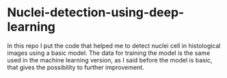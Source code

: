 # Nuclei-detection-using-deep-learning

In this repo I put the code that helped me to detect nuclei cell in histological images using a basic model. The data for training the model is the same used in the machine learning version, as I said before the model is basic, that gives the possibility to further improvement.

